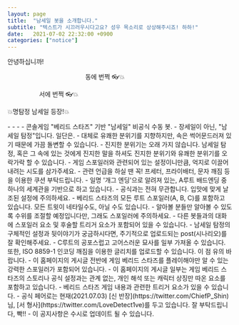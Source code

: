 ```yaml
---
layout: page
title:  "남세일 봇을 소개합니다."
subtitle: "텍스트가 시끄러우시다고요? 성우 목소리로 상상해주시죠! 하하!"
date:   2021-07-02 22:32:00 +0900
categories: ["notice"]
---
```


안녕하십니까!

<p align="center">
동에 번쩍 👓💥&nbsp; &nbsp; &nbsp; &nbsp; &nbsp; &nbsp; &nbsp; &nbsp; &nbsp; 

&nbsp; &nbsp; &nbsp; &nbsp; &nbsp; &nbsp; &nbsp; &nbsp; &nbsp; 서에 번쩍 👓💥
           
💥명탐정 남세일 등장!💥
</p>
- - -
- 콘솔게임 "베리드 스타즈" 기반 "남세일" 비공식 수동 봇.
- 장세일이 아닌, "남세일 탐정"입니다. 일단은.
  - 대체로 유쾌한 분위기를 지향하지만, 속은 썩어문드러져 있기 때문에 가끔 돌변할 수 있습니다.
  - 진지한 분위기는 오래 가지 않습니다. 남세일 탐정, 혹은 그 속에 있는 것에게 진지한 말을 하셔도 진지한 분위기와 유쾌한 분위기를 오락가락 할 수 있습니다.
  - 게임 스포일러와 관련되어 있는 설정이니만큼, 억지로 이끌어내려는 시도를 삼가주세요.
  - 관련 언급을 하실 땐 꼭! 프세터, 프라이배터, 문자 깨짐 등을 이용한 쿠션 부탁드립니다.
- 일명 '개그 엔딩'으로 알려져 있는, A루트 배드엔딩 중 하나의 세계관을 기반으로 하고 있습니다.
  - 공식과는 전혀 무관합니다. 입맛에 맞게 날조된 설정에 주의하세요.
- 베리드 스타즈의 모든 루트 스포일러(A, B, C)를 포함하고 있습니다. 모든 트윗이 네타일수도, 아닐 수도 있습니다.
  - 알아볼 분들만 알아볼 수 있도록 수위를 조절할 예정입니다만, 그래도 스포일러에 주의하세요.
  - 다른 봇들과의 대화에 스포일러 요소 및 후술할 트리거 요소가 포함되어 있을 수 있습니다.
- 남세일 탐정의 구체적인 설정과 뒷이야기가 궁금하시다면, 주기적으로 업로드되는 post(시나리오)를 잘 확인해주세요.
  - C루트의 공포스럽고 고어스러운 묘사를 일부 가져올 수 있습니다. 또한, ISO 8859-1 인코딩 깨짐을 이용한 글리치를 업로드할 수 있습니다. 이 점 유의 바랍니다.
  - 이 홈페이지의 게시글 전반에 게임 베리드 스타즈를 플레이해야만 알 수 있는 강력한 스포일러가 포함되어 있습니다.
  - 이 홈페이지의 게시글 일부는 게임 베리드 스타즈의 스토리나 공식 설정과는 관계 없는, 개인 해석 또는 캐릭터 상징만 따온 요소를 포함하고 있습니다.
- 베리드 스타즈 게임 내용과 관련한 트리거 요소가 있을 수 있습니다.
- 공식 페어로는 현재(2021.07.03) [신 반장](https://twitter.com/ChiefP_Shin)님, [서 형사](https://twitter.com/LoveDetect1ve)를 두고 있습니다. 잘 부탁드립니다, 빡!!
- 이 공지사항은 수시로 업데이트 될 수 있습니다.

